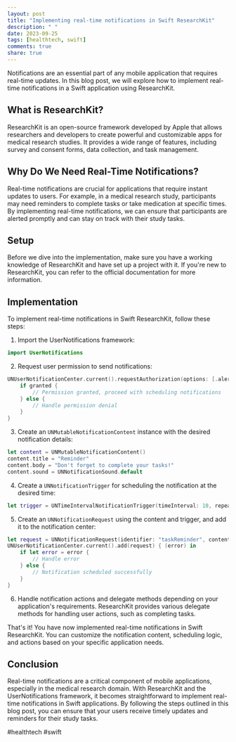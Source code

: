 ```yaml
---
layout: post
title: "Implementing real-time notifications in Swift ResearchKit"
description: " "
date: 2023-09-25
tags: [healthtech, swift]
comments: true
share: true
---
```


Notifications are an essential part of any mobile application that requires real-time updates. In this blog post, we will explore how to implement real-time notifications in a Swift application using ResearchKit.

## What is ResearchKit?

ResearchKit is an open-source framework developed by Apple that allows researchers and developers to create powerful and customizable apps for medical research studies. It provides a wide range of features, including survey and consent forms, data collection, and task management.

## Why Do We Need Real-Time Notifications?

Real-time notifications are crucial for applications that require instant updates to users. For example, in a medical research study, participants may need reminders to complete tasks or take medication at specific times. By implementing real-time notifications, we can ensure that participants are alerted promptly and can stay on track with their study tasks.

## Setup

Before we dive into the implementation, make sure you have a working knowledge of ResearchKit and have set up a project with it. If you're new to ResearchKit, you can refer to the official documentation for more information.

## Implementation

To implement real-time notifications in Swift ResearchKit, follow these steps:

1. Import the UserNotifications framework:
   
```swift
import UserNotifications
```

2. Request user permission to send notifications:
   
```swift
UNUserNotificationCenter.current().requestAuthorization(options: [.alert, .sound, .badge]) { (granted, error) in
    if granted {
        // Permission granted, proceed with scheduling notifications
    } else {
        // Handle permission denial
    }
}
```

3. Create an `UNMutableNotificationContent` instance with the desired notification details:
   
```swift
let content = UNMutableNotificationContent()
content.title = "Reminder"
content.body = "Don't forget to complete your tasks!"
content.sound = UNNotificationSound.default
```

4. Create a `UNNotificationTrigger` for scheduling the notification at the desired time:
   
```swift
let trigger = UNTimeIntervalNotificationTrigger(timeInterval: 10, repeats: false)
```

5. Create an `UNNotificationRequest` using the content and trigger, and add it to the notification center:
   
```swift
let request = UNNotificationRequest(identifier: "taskReminder", content: content, trigger: trigger)
UNUserNotificationCenter.current().add(request) { (error) in
    if let error = error {
        // Handle error
    } else {
        // Notification scheduled successfully
    }
}
```

6. Handle notification actions and delegate methods depending on your application's requirements. ResearchKit provides various delegate methods for handling user actions, such as completing tasks.

That's it! You have now implemented real-time notifications in Swift ResearchKit. You can customize the notification content, scheduling logic, and actions based on your specific application needs.

## Conclusion

Real-time notifications are a critical component of mobile applications, especially in the medical research domain. With ResearchKit and the UserNotifications framework, it becomes straightforward to implement real-time notifications in Swift applications. By following the steps outlined in this blog post, you can ensure that your users receive timely updates and reminders for their study tasks.

#healthtech #swift